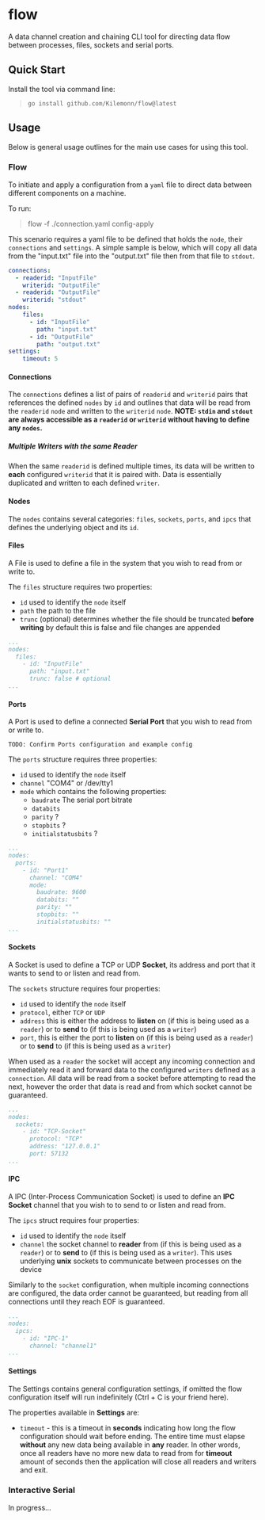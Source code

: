 # flow
A data channel creation and chaining CLI tool for directing data flow between processes, files, sockets and serial ports.

## Quick Start

Install the tool via command line:

> `go install github.com/Kilemonn/flow@latest`

## Usage

Below is general usage outlines for the main use cases for using this tool.

### Flow

To initiate and apply a configuration from a `yaml` file to direct data between different components on a machine.

To run:
> flow -f ./connection.yaml config-apply

This scenario requires a yaml file to be defined that holds the `node`, their `connections` and `settings`.
A simple sample is below, which will copy all data from the "input.txt" file into the "output.txt" file then from that file to `stdout`.

```yaml
connections:
  - readerid: "InputFile"
    writerid: "OutputFile"
  - readerid: "OutputFile"
    writerid: "stdout"
nodes:
    files:
      - id: "InputFile"
        path: "input.txt"
      - id: "OutputFile"
        path: "output.txt"
settings:
    timeout: 5
```

#### Connections

The `connections` defines a list of pairs of `readerid` and `writerid` pairs that references the defined `nodes` by `id` and outlines that data will be read from the `readerid` `node` and written to the `writerid` `node`.
**NOTE: `stdin` and `stdout` are always accessible as a `readerid` or `writerid` without having to define any `nodes`.**

##### Multiple Writers with the same Reader

When the same `readerid` is defined multiple times, its data will be written to **each** configured `writerid` that it is paired with. Data is essentially duplicated and written to each defined `writer`.

#### Nodes

The `nodes` contains several categories: `files`, `sockets`, `ports`, and `ipcs` that defines the underlying object and its `id`.

#### Files

A File is used to define a file in the system that you wish to read from or write to.

The `files` structure requires two properties:
- `id` used to identify the `node` itself
- `path` the path to the file
- `trunc` (optional) determines whether the file should be truncated **before writing** by default this is false and file changes are appended

```yaml
...
nodes:
  files:
    - id: "InputFile"
      path: "input.txt"
      trunc: false # optional
...
```

#### Ports

A Port is used to define a connected **Serial Port** that you wish to read from or write to.

`TODO: Confirm Ports configuration and example config`

The `ports` structure requires three properties:
- `id` used to identify the `node` itself
- `channel` "COM4" or /dev/tty1
- `mode` which contains the following properties:
    - `baudrate` The serial port bitrate
    - `databits` 
    - `parity` ?
    - `stopbits` ?
    - `initialstatusbits` ?

```yaml
...
nodes:
  ports:
    - id: "Port1"
      channel: "COM4"
      mode:
        baudrate: 9600
        databits: ""
        parity: ""
        stopbits: ""
        initialstatusbits: ""
...
```

#### Sockets

A Socket is used to define a TCP or UDP **Socket**, its address and port that it wants to send to or listen and read from.

The `sockets` structure requires four properties:
- `id` used to identify the `node` itself
- `protocol`, either `TCP` or `UDP`
- `address` this is either the address to **listen** on (if this is being used as a `reader`) or to **send** to (if this is being used as a `writer`)
- `port`, this is either the port to **listen** on (if this is being used as a `reader`) or to **send** to (if this is being used as a `writer`)

When used as a `reader` the socket will accept any incoming connection and immediately read it and forward data to the configured `writers` defined as a `connection`. All data will be read from a socket before attempting to read the next, however the order that data is read and from which socket cannot be guaranteed.

```yaml
...
nodes:
  sockets:
    - id: "TCP-Socket"
      protocol: "TCP"
      address: "127.0.0.1"
      port: 57132
...
```

#### IPC

A IPC (Inter-Process Communication Socket) is used to define an **IPC Socket** channel that you wish to to send to or listen and read from.

The `ipcs` struct requires four properties:
- `id` used to identify the `node` itself
- `channel` the socket channel to **reader** from (if this is being used as a `reader`) or to **send** to (if this is being used as a `writer`). This uses underlying **unix** sockets to communicate between processes on the device

Similarly to the `socket` configuration, when multiple incoming connections are configured, the data order cannot be guaranteed, but reading from all connections until they reach EOF is guaranteed.

```yaml
...
nodes:
  ipcs:
    - id: "IPC-1"
      channel: "channel1"
...
```

#### Settings

The Settings contains general configuration settings, if omitted the flow configuration itself will run indefinitely (Ctrl + C is your friend here).

The properties available in **Settings** are:
- `timeout` - this is a timeout in **seconds** indicating how long the flow configuration should wait before ending. The entire time must elapse **without** any new data being available in **any** reader. In other words, once all readers have no more new data to read from for **timeout** amount of seconds then the application will close all readers and writers and exit.

### Interactive Serial

In progress...
